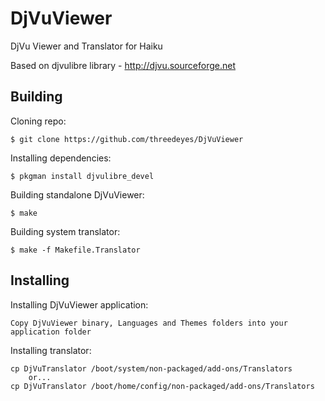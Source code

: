 DjVuViewer
==========

DjVu Viewer and Translator for Haiku

Based on djvulibre library - http://djvu.sourceforge.net

Building
--------

Cloning repo:

	$ git clone https://github.com/threedeyes/DjVuViewer

Installing dependencies:

	$ pkgman install djvulibre_devel

Building standalone DjVuViewer:

	$ make

Building system translator:

	$ make -f Makefile.Translator

Installing
----------

Installing DjVuViewer application:

	Copy DjVuViewer binary, Languages and Themes folders into your application folder

Installing translator:

	cp DjVuTranslator /boot/system/non-packaged/add-ons/Translators
		or...
	cp DjVuTranslator /boot/home/config/non-packaged/add-ons/Translators
